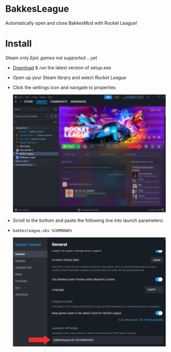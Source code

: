 # BakkesLeague
Automatically open and close BakkesMod with Rocket League!

# Install
Steam only *Epic games not supported ...yet*

* [Download](https://github.com/armand0e/Bakkesleague/releases/download/v1.0.0/setup.exe) & run the latest version of setup.exe
* Open up your Steam library and select *Rocket League*
* Click the settings icon and navigate to properties

    ![alt text](https://github.com/armand0e/Bakkesleague/blob/main/dev/images/image.png?raw=true)

* Scroll to the bottom and paste the following line into launch parameters:
*     bakkesleague.vbs %COMMAND%

    ![alt text](https://github.com/armand0e/Bakkesleague/blob/main/dev/images/launch.png?raw=true)
